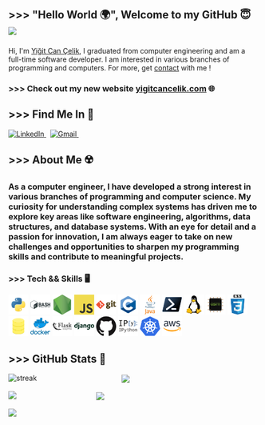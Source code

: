 ## >>> "Hello World 🌍", Welcome to my GitHub 😇 ![](https://komarev.com/ghpvc/?username=YigitCnCelik&color=blue&&style=flat)

Hi, I'm [Yiğit Can Çelik](https://www.linkedin.com/in/yi%C4%9Fit-can-%C3%A7elik-a12622228/), I graduated from computer engineering and am a full-time software developer. I am interested in various branches of programming and computers. For more, get [contact](mailto:yigitcancelik03@gmail.com) with me !

### >>> Check out my new website [yigitcancelik.com](https://yigitcancelik.github.io) 🌐

## >>> Find Me In 🥷

  <a href="https://www.linkedin.com/in/yi%C4%9Fit-can-%C3%A7elik-a12622228/">
    <img src="https://img.shields.io/badge/linkedin-%230077B5.svg?&style=for-the-badge&logo=linkedin&logoColor=white" alt="LinkedIn" />
  </a>&nbsp;

  
   <a href="mailto:yigitcancelik03@gmail.com?subject=Hi Yigit from Github ✋">
    <img src="https://img.shields.io/badge/gmail-%23D14836.svg?&style=for-the-badge&logo=gmail&logoColor=white" alt="Gmail"/>
  </a>&nbsp;

## >>> About Me ☢️

### As a computer engineer, I have developed a strong interest in various branches of programming and computer science. My curiosity for understanding complex systems has driven me to explore key areas like software engineering, algorithms, data structures, and database systems. With an eye for detail and a passion for innovation, I am always eager to take on new challenges and opportunities to sharpen my programming skills and contribute to meaningful projects.

### >>> Tech && Skills 🖥️
<p align="left">
  <img src="https://github.com/github/explore/raw/main/topics/python/python.png" alt="python" width="40" height="40"/>
  <img src="https://github.com/github/explore/raw/main/topics/bash/bash.png" alt="bash" width="40" height="40"/>
  <img src="https://github.com/github/explore/raw/main/topics/nodejs/nodejs.png" alt="nodejs" width="40" height="40"/>
  <img src="https://github.com/github/explore/raw/main/topics/javascript/javascript.png" alt="javascript" width="40" height="40"/>
  <img src="https://github.com/github/explore/raw/main/topics/git/git.png" alt="git" width="40" height="40"/> 
  <img src="https://github.com/github/explore/raw/main/topics/c/c.png" alt="c" width="40" height="40"/>
  <img src="https://github.com/github/explore/raw/main/topics/java/java.png" alt="java" width="40" height="40"/>
  <img src="https://github.com/github/explore/raw/main/topics/powershell/powershell.png" alt="powershell" width="40" height="40"/>
  <img src="https://github.com/github/explore/raw/main/topics/linux/linux.png" alt="linux" width="40" height="40"/>  
  <img src="https://github.com/github/explore/raw/main/topics/assembly/assembly.png" alt="assembly" width="40" height="40"/>
  <img src="https://github.com/github/explore/raw/main/topics/css/css.png" alt="css" width="40" height="40"/>
  <img src="https://github.com/github/explore/raw/main/topics/database/database.png" alt="database" width="40" height="40"/>
  <img src="https://github.com/github/explore/raw/main/topics/docker/docker.png" alt="docker" width="40" height="40"/>
  <img src="https://github.com/github/explore/raw/main/topics/flask/flask.png" alt="flask" width="40" height="40"/>
  <img src="https://github.com/github/explore/raw/main/topics/django/django.png" alt="flask" width="40" height="40"/>  
  <img src="https://github.com/github/explore/raw/main/topics/github/github.png" alt="github" width="40" height="40"/>
  <img src="https://github.com/github/explore/raw/main/topics/ipython/ipython.png" alt="ipython" width="40" height="40"/>
  <img src="https://github.com/github/explore/raw/main/topics/kubernetes/kubernetes.png " alt="latex" width="40" height="40"/>
  <img src="https://github.com/github/explore/raw/main/topics/aws/aws.png " alt="latex" width="40" height="40"/>
</p>

## >>> GitHub Stats 👀

<div>
   <img width=45% align=left src="https://github-readme-streak-stats.herokuapp.com/?user=YigitCnCelik&theme=react&border=61dafb&hide_border=true" alt="streak" />
   <img width=45% align=center src="https://github-readme-stats.vercel.app/api?username=YigitCnCelik&show_icons=true&theme=react&border_color=61dafb&hide_border=true" />
</div>

<br>

<div>
   <img width=35% align=left src="https://github-readme-stats.vercel.app/api/top-langs/?username=YigitCnCelik&hide=c%23,powershell,css,lua,Mathematica,Ruby,Objective-C,Objective-C%2b%2b,Cuda&title_color=61dafb&text_color=ffffff&icon_color=61dafb&bg_color=20232a&langs_count=8&layout=compact&border_color=61dafb&hide_border=true" />
   <img align=center width="55%" src="https://github-profile-trophy.vercel.app/?username=YigitCnCelik&theme=onedark">
</div>

<br>

<div>
  <img src="https://github-readme-activity-graph.cyclic.app/graph?username=YigitCnCelik&theme=react-dark&bg_color=20232a&hide_border=true" width="92%"/>
</div>
